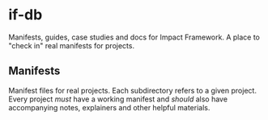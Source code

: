 # if-db

Manifests, guides, case studies and docs for Impact Framework. A place to "check in" real manifests for projects.


## Manifests

Manifest files for real projects. Each subdirectory refers to a given project. Every project *must* have a working manifest and *should* also have accompanying notes, explainers and other helpful materials. 
